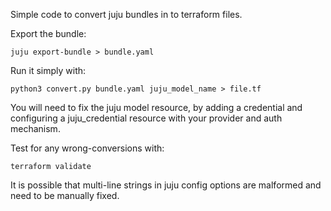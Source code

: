 Simple code to convert juju bundles in to terraform files.

Export the bundle:

```
juju export-bundle > bundle.yaml
```

Run it simply with: 

```
python3 convert.py bundle.yaml juju_model_name > file.tf
```

You will need to fix the juju model resource, by adding a credential and
configuring a juju_credential resource with your provider and auth mechanism.

Test for any wrong-conversions with:

```
terraform validate
```

It is possible that multi-line strings in juju config options are malformed
and need to be manually fixed.

